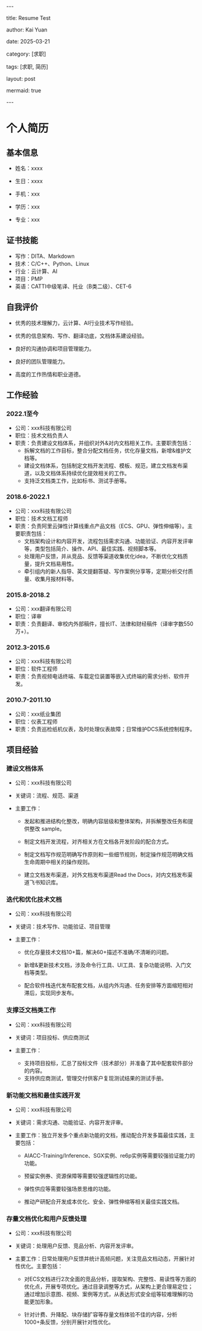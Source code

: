 \---

title: Resume Test

author: Kai Yuan

date: 2025-03-21

category: [求职]

tags: [求职, 简历]

layout: post

mermaid: true

\---

# 个人简历

## 基本信息

- 姓名：xxxx
- 生日：xxxx

- 手机：xxx
- 学历：xxx
- 专业：xxx

## 证书技能

- 写作：DITA、Markdown
- 技术：C/C++、Python、Linux
- 行业：云计算、AI
- 项目：PMP
- 英语：CATTI中级笔译、托业（B类二级）、CET-6

## 自我评价

- 优秀的技术理解力，云计算、AI行业技术写作经验。

- 优秀的信息架构、写作、翻译功底，文档体系建设经验。

- 良好的沟通协调和项目管理能力。

- 良好的团队管理能力。

- 高度的工作热情和职业道德。

## 工作经验

### 2022.1至今

- 公司：xxx科技有限公司
- 职位：技术文档负责人
- 职责：负责建设文档体系，并组织对外&对内文档相关工作。主要职责包括：
  - 拆解文档的工作目标，整合分配文档任务，优化存量文档，新增&维护文档等。
  - 建设文档体系，包括制定文档开发流程、模板、规范，建立文档发布渠道，以及文档体系持续优化提效相关的工作。
  - 支持泛文档类工作，比如标书、测试手册等。

### 2018.6-2022.1

- 公司：xxx科技有限公司
- 职位：技术文档工程师
- 职责：负责阿里云弹性计算线重点产品文档（ECS、GPU、弹性伸缩等）。主要职责包括：
  - 文档架构设计和内容开发，流程包括需求沟通、功能验证、内容开发评审等，类型包括简介、操作、API、最佳实践、视频脚本等。
  - 处理用户反馈，并从竞品、反馈等渠道收集优化idea，不断优化文档质量，提升文档易用性。
  - 牵引组内的新人指导、英文提翻答疑、写作案例分享等，定期分析交付质量、收集月报材料等。

### 2015.8-2018.2

- 公司：xxx翻译有限公司
- 职位：译审
- 职责：负责翻译、审校内外部稿件，擅长IT、法律和财经稿件（译审字数550万+）。

### 2012.3-2015.6

- 公司：xxx科技有限公司
- 职位：软件工程师
- 职责：负责视频电话终端、车载定位装置等嵌入式终端的需求分析、软件开发。

### 2010.7-2011.10

- 公司：xxx纸业集团
- 职位：仪表工程师
- 职责：负责巡检纸机仪表，及时处理仪表故障；日常维护DCS系统控制程序。

## 项目经验

### 建设文档体系

- 公司：xxx科技有限公司

- 关键词：流程、规范、渠道

- 主要工作：

  - 发起和推进结构化整改，明确内容层级和整体架构，并拆解整改任务和提供整改 sample。

  - 制定文档开发流程，对齐相关方在文档各开发阶段的配合方式。

  - 制定文档写作规范明确写作原则和一些细节规则，制定操作规范明确文档生命周期中相关的操作规则。
  - 建立文档发布渠道，对外文档发布渠道Read the Docs，对内文档发布渠道飞书知识库。

### 迭代和优化技术文档

- 公司：xxx科技有限公司

- 关键词：技术写作、功能验证、项目管理

- 主要工作：

  - 优化存量技术文档10+篇，解决60+描述不准确/不清晰的问题。

  - 新增&更新技术文档，涉及命令行工具、UI工具、复杂功能说明、入门文档等类型。

  - 配合软件栈迭代发布配套文档，从组内外沟通、任务安排等方面缩短相对滞后，实现同步发布。

### 支撑泛文档类工作

- 公司：xxx科技有限公司
- 关键词：项目投标、供应商测试

- 主要工作：
  - 支持项目投标，汇总了投标文件（技术部分）并准备了其中配套软件部分的内容。
  - 支持供应商测试，管理交付供客户复现测试结果的测试手册。

### 新功能文档和最佳实践开发

- 公司：xxx科技有限公司

- 关键词：需求沟通、功能验证、内容开发评审。

- 主要工作：独立开发多个重点新功能的文档，推动配合开发多篇最佳实践，主要包括：

  - AIACC-Training/Inference、SGX实例、re6p实例等需要较强验证能力的功能。

  - 预留实例券、资源保障等需要较强逻辑性的功能。

  - 弹性供应等需要较强场景思维的功能。

  - 推动产研配合开发成本优化、安全、弹性伸缩等相关最佳实践文档。

### 存量文档优化和用户反馈处理

- 公司：xxx科技有限公司

- 关键词：处理用户反馈、竞品分析、内容开发评审。

- 主要工作：日常处理用户反馈并统计高频问题，关注竞品文档动态，开展针对性优化。主要包括：

  - 对ECS文档进行2次全面的竞品分析，提取架构、完整性、易读性等方面的优化点，开展专项优化。通过目录调整等方式，从架构上更合理易定位；通过增加示意图、视频、案例等方式，从表达形式安全组等较难理解的功能更加形象。

  - 针对计费、升降配、块存储扩容等存量文档体验不佳的内容，分析1000+条反馈，分别开展针对性优化。